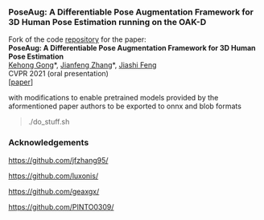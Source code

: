 ### PoseAug: A Differentiable Pose Augmentation Framework for 3D Human Pose Estimation running on the OAK-D

Fork of the code [repository](https://github.com/jfzhang95/PoseAug/) for the paper:  
**PoseAug: A Differentiable Pose Augmentation Framework for 3D Human Pose Estimation**  
[Kehong Gong](https://www.ece.nus.edu.sg/lv/index.html)\*, [Jianfeng Zhang](https://jeff95.me/)\*, [Jiashi Feng](https://sites.google.com/site/jshfeng/)  
CVPR 2021 (oral presentation)  
[[paper](https://arxiv.org/pdf/2105.02465.pdf)] 

with modifications to enable pretrained models provided by the aformentioned paper authors to be exported to onnx and blob formats

> ./do_stuff.sh

### Acknowledgements

https://github.com/jfzhang95/

https://github.com/luxonis/

https://github.com/geaxgx/

https://github.com/PINTO0309/
